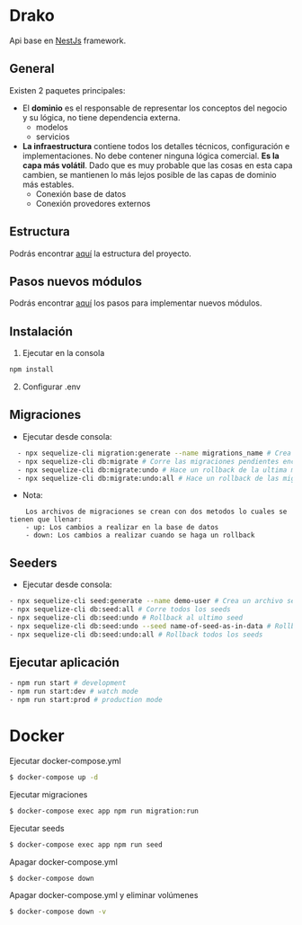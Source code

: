 # Drako

Api base en [NestJs](https://nestjs.com/) framework.

## General

Existen 2 paquetes principales:

- El **dominio** es el responsable de representar los conceptos del negocio y su lógica, no tiene dependencia externa.
  - modelos
  - servicios
- **La infraestructura** contiene todos los detalles técnicos, configuración e implementaciones. No debe contener ninguna lógica comercial. **Es la capa más volátil**. Dado que es muy probable que las cosas en esta capa cambien, se mantienen lo más lejos posible de las capas de dominio más estables.
  - Conexión base de datos
  - Conexión provedores externos

## Estructura

Podrás encontrar [aquí](https://github.com/aptomx/drako/blob/main/folders-structure.md) la estructura del proyecto.

## Pasos nuevos módulos

Podrás encontrar [aquí](https://github.com/aptomx/drako/blob/main/development-steps.md) los pasos para implementar nuevos módulos.

## Instalación

1. Ejecutar en la consola

```bash
npm install
```

2. Configurar .env

## Migraciones

- Ejecutar desde consola:

```bash
  - npx sequelize-cli migration:generate --name migrations_name # Crea un archivo en blanco para configurar la migración
  - npx sequelize-cli db:migrate # Corre las migraciones pendientes encontradas
  - npx sequelize-cli db:migrate:undo # Hace un rollback de la ultima migración
  - npx sequelize-cli db:migrate:undo:all # Hace un rollback de las migraciones
```

- Nota:

```
  	Los archivos de migraciones se crean con dos metodos lo cuales se tienen que llenar:
  	- up: Los cambios a realizar en la base de datos
  	- down: Los cambios a realizar cuando se haga un rollback
```

## Seeders

- Ejecutar desde consola:

```bash
- npx sequelize-cli seed:generate --name demo-user # Crea un archivo seed
- npx sequelize-cli db:seed:all # Corre todos los seeds
- npx sequelize-cli db:seed:undo # Rollback al ultimo seed
- npx sequelize-cli db:seed:undo --seed name-of-seed-as-in-data # Rollback a un seed en especifico
- npx sequelize-cli db:seed:undo:all # Rollback todos los seeds
```

## Ejecutar aplicación

```bash
- npm run start # development
- npm run start:dev # watch mode
- npm run start:prod # production mode
```

# Docker

Ejecutar docker-compose.yml

```bash
$ docker-compose up -d
```

Ejecutar migraciones

```bash
$ docker-compose exec app npm run migration:run
```

Ejecutar seeds

```bash
$ docker-compose exec app npm run seed
```

Apagar docker-compose.yml

```bash
$ docker-compose down
```

Apagar docker-compose.yml y eliminar volúmenes

```bash
$ docker-compose down -v
```
